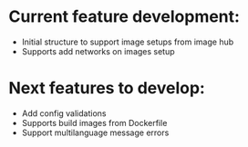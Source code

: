 # Current feature development:

-   Initial structure to support image setups from image hub
-   Supports add networks on images setup

# Next features to develop:

-   Add config validations
-   Supports build images from Dockerfile
-   Support multilanguage message errors
